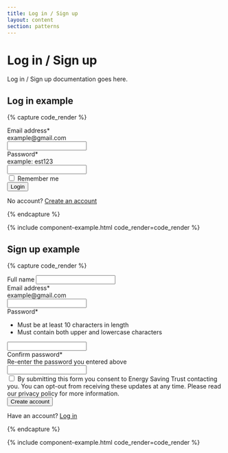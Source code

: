 ```yaml
---
title: Log in / Sign up
layout: content
section: patterns
---
```


# Log in / Sign up

Log in / Sign up documentation goes here.



## Log in example

{% capture code_render %}
<div class="mb-4">
  <label for="email" class="form-label">Email address<span>*</span></label>
  <div class="form-text">example@gmail.com</div>
  <input type="email" class="form-control" id="email">
</div>
<div class="mb-4">
  <label for="password" class="form-label">Password<span>*</span></label>
  <div class="form-text">example: est123</div>
  <input type="password" class="form-control" id="password">
</div>
<div class="form-check mb-4">
  <input class="form-check-input" type="checkbox" value="" id="flexCheckDefault">
  <label class="form-check-label" for="flexCheckDefault">
    Remember me
  </label>
</div>
<div class="mb-4">
  <button type="button" class="btn btn-primary">Login</button>
</div>
<p>No account? <a href="#">Create an account</a></p>
{% endcapture %}

{% include component-example.html code_render=code_render %}

## Sign up example

{% capture code_render %}
<div class="mb-4">
  <label for="name" class="form-label">Full name</label>
  <input type="text" class="form-control" id="name">
</div>
<div class="mb-4">
  <label for="email" class="form-label">Email address<span>*</span></label>
  <div class="form-text">example@gmail.com</div>
  <input type="email" class="form-control" id="email">
</div>
<div class="mb-4">
  <label for="password" class="form-label">Password<span>*</span></label>
  <div class="form-text strong">
    <ul>
      <li>Must be at least 10 characters in length</li>
      <li>Must contain both upper and lowercase characters</li>
    </ul>
  </div>
  <input type="password" class="form-control" id="password">
</div>
<div class="mb-4">
  <label for="confirm_password" class="form-label">Confirm password<span>*</span></label>
  <div class="form-text strong">
    Re-enter the password you entered above
  </div>
  <input type="password" class="form-control" id="confirm_password">
</div>
<div class="form-check mb-4">
  <input class="form-check-input" type="checkbox" value="" id="flexCheckDefault">
  <label class="form-check-label" for="flexCheckDefault">
    By submitting this form you consent to Energy Saving Trust contacting you. You can opt-out from receiving these updates at any time. Please read our privacy policy for more information.
  </label>
</div>
<div class="mb-4">
  <button type="button" class="btn btn-primary">Create account</button>
</div>
<p>Have an account? <a href="#">Log in</a></p>
{% endcapture %}

{% include component-example.html code_render=code_render %}
